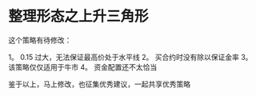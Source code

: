 # 整理形态之上升三角形

这个策略有待修改：

1。 0.15 过大，无法保证最高价处于水平线
2。 买合约时没有除以保证金率
3。  该策略仅仅适用于牛市
4。  资金配置还不太恰当

鉴于以上，马上修改，也征集优秀建议，一起共享优秀策略